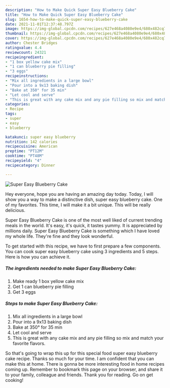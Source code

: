 ```yaml
---
description: "How to Make Quick Super Easy Blueberry Cake"
title: "How to Make Quick Super Easy Blueberry Cake"
slug: 1654-how-to-make-quick-super-easy-blueberry-cake
date: 2021-11-01T12:37:48.797Z
image: https://img-global.cpcdn.com/recipes/627e468a4080e9e4/680x482cq70/super-easy-blueberry-cake-recipe-main-photo.jpg
thumbnail: https://img-global.cpcdn.com/recipes/627e468a4080e9e4/680x482cq70/super-easy-blueberry-cake-recipe-main-photo.jpg
cover: https://img-global.cpcdn.com/recipes/627e468a4080e9e4/680x482cq70/super-easy-blueberry-cake-recipe-main-photo.jpg
author: Chester Bridges
ratingvalue: 4.4
reviewcount: 24321
recipeingredient:
- "1 box yellow cake mix"
- "1 can blueberry pie filling"
- "3 eggs"
recipeinstructions:
- "Mix all ingredients in a large bowl"
- "Pour into a 9x13 baking dish"
- "Bake at 350° for 35 min"
- "Let cool and serve"
- "This is great with any cake mix and any pie filling so mix and match your favorite flavors."
categories:
- Recipe
tags:
- super
- easy
- blueberry

katakunci: super easy blueberry 
nutrition: 142 calories
recipecuisine: American
preptime: "PT12M"
cooktime: "PT48M"
recipeyield: "4"
recipecategory: Dinner

---
```



![Super Easy Blueberry Cake](https://img-global.cpcdn.com/recipes/627e468a4080e9e4/680x482cq70/super-easy-blueberry-cake-recipe-main-photo.jpg)

Hey everyone, hope you are having an amazing day today. Today, I will show you a way to make a distinctive dish, super easy blueberry cake. One of my favorites. This time, I will make it a bit unique. This will be really delicious.

Super Easy Blueberry Cake is one of the most well liked of current trending meals in the world. It's easy, it's quick, it tastes yummy. It is appreciated by millions daily. Super Easy Blueberry Cake is something which I have loved my whole life. They're fine and they look wonderful.




To get started with this recipe, we have to first prepare a few components. You can cook super easy blueberry cake using 3 ingredients and 5 steps. Here is how you can achieve it.

<!--inarticleads1-->

##### The ingredients needed to make Super Easy Blueberry Cake:

1. Make ready 1 box yellow cake mix
1. Get 1 can blueberry pie filling
1. Get 3 eggs




<!--inarticleads2-->

##### Steps to make Super Easy Blueberry Cake:

1. Mix all ingredients in a large bowl
1. Pour into a 9x13 baking dish
1. Bake at 350° for 35 min
1. Let cool and serve
1. This is great with any cake mix and any pie filling so mix and match your favorite flavors.




So that's going to wrap this up for this special food super easy blueberry cake recipe. Thanks so much for your time. I am confident that you can make this at home. There is gonna be more interesting food in home recipes coming up. Remember to bookmark this page on your browser, and share it to your family, colleague and friends. Thank you for reading. Go on get cooking!
